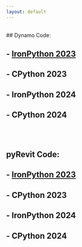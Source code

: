 ```yaml
---
layout: default
---
```

<br>
## Dynamo Code:

## - [IronPython 2023](https://gerhardpaw.github.io/RevitPythonDatabase/IronPython2023/)
## - CPython 2023
## - IronPython 2024
## - CPython 2024

<br><br>
## pyRevit Code:

## - [IronPython 2023](https://gerhardpaw.github.io/RevitPythonDatabase/IronPython2023/)
## - CPython 2023
## - IronPython 2024
## - CPython 2024
